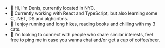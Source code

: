 - 👋 Hi, I’m Denis, currently located in NYC.
- 👀 Currently working with React and TypeScript, but also learning some C, .NET, DS and alghoritms.
- 🌲 I enjoy running and long hikes, reading books and chilling with my 3 cats.
- 🍺 I’m looking to connect with people who share similar interests, feel free to ping me in case you wanna chat and/or get a cup of coffee/beer.

<!---
denisjovic/denisjovic is a ✨ special ✨ repository because its `README.md` (this file) appears on your GitHub profile.
You can click the Preview link to take a look at your changes.
--->

